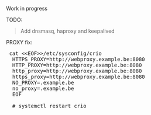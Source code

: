 Work in progress

TODO:
>Add dnsmasq, haproxy and keepalived

PROXY fix:
<pre> cat &lt&ltEOF>>/etc/sysconfig/crio
  HTTPS_PROXY=http://webproxy.example.be:8080
  HTTP_PROXY=http://webproxy.example.be:8080
  http_proxy=http://webproxy.example.be:8080
  https_proxy=http://webproxy.example.be:8080
  NO_PROXY=.example.be
  no_proxy=.example.be
  EOF

  # systemctl restart crio
</pre>
